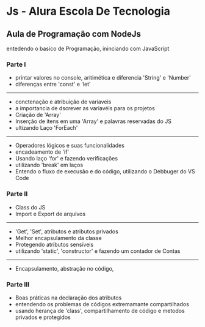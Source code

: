 # Js - Alura Escola De Tecnologia

## Aula de Programação com NodeJs 

entedendo o basíco de Programação, ininciando com JavaScript

 ### Parte I
 - printar valores no console, aritimética e diferencia 'String' e 'Number'
 - diferenças entre 'const' e 'let'
 ---------------------
 - conctenação e atribuição de variaveis
 - a importancia de dscrever as variavéis para os projetos
 - Criação de 'Array'
 - Inserção de itens em uma 'Array' e palavras reservadas do JS
 - ultizando Laço 'ForEach'
 ---------------------
 - Operadores lógicos e suas funcionalidades
 - encadeamento de 'if'
 - Usando laço 'for' e fazendo verificações
 - utilizando 'break' em laços
 - Entendo o fluxo de execusão e do código, utilizando o Debbuger do VS Code 

 ### Parte II
 - Class do JS
 - Import e Export de arquivos
 ---------------------
 - 'Get', 'Set', atributos e atributos privados
 - Melhor encapsulamento da classe
 - Protegendo atributos sensíveis
 - utilizando 'static', 'constructor' e fazendo um contador de Contas
 ---------------------
 - Encapsulamento, abstração no código, 

 ### Parte III
 - Boas práticas na declaração dos atributos
 - entendendo os problemas de códigos extremamante compartilhados
 - usando herança de 'class', compartilhamento de código e metodos privados e protegidos


 